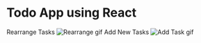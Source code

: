 # Todo App using React

Rearrange Tasks
![Rearrange gif](https://giphy.com/gifs/yzXNp8HHNDzyjWcnqm.gif)
Add New Tasks
![Add Task gif](https://gyazo.com/ec8fffdc016774e7948985255887665e)




